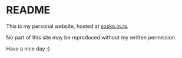 # README

This is my personal website, hosted at [sosko.in.rs](https://sosko.in.rs).

No part of this site may be reproduced without my written permission.

Have a nice day :)
